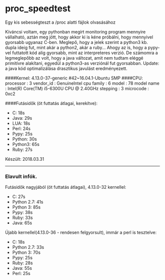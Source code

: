 # proc_speedtest
Egy kis sebességteszt a /proc alatti fájlok olvasásához

Kíváncsi voltam, egy pythonban megírt monitoring program mennyire vállalható, aztán meg jött, hogy akkor ki is kéne próbálni, hogy mennyivel gyorsabb ugyanaz C-ben.  Meglepő, hogy a jelek szerint a python3 kb. dupla ideig fut, mint akár a python2, akár a ruby...  Ahogy az is, hogy a pypy-vel futtatott kód alig gyorsabb, mint az interpreteres verzió.
De számomra a legmeglepőbb az volt, hogy a java változat, amit nem tudtam eléggé primitívre alakítani, egyedül a python3-as verziónál fut gyorsabban. Update: a java kód optimalizálása drasztikus javulást eredményezett.


####Kernel: 4.13.0-37-generic #42~16.04.1-Ubuntu SMP 
####CPU: 
processor	: 3
vendor_id	: GenuineIntel
cpu family	: 6
model		: 78
model name	: Intel(R) Core(TM) i5-6300U CPU @ 2.40GHz
stepping	: 3
microcode	: 0xc2


####Futásidők (öt futtatás átlagai, kerekítve):

- C:		18s
- Java:		29s
- LUA:		18s
- Perl:		24s
- Pypy:		25s
- Python:	30s
- Python3:	65s
- Ruby:		27s



Készült: 2018.03.31





--------------------------------------------------------------------------------------------------------------------------------
### Elavult infók.<br>
Futásidők nagyjából (öt futtatás átlagai), 4.13.0-32 kernellel:
-  C: 		27s
-  Python 2.7:	41s
-  Python 3:	85s
-  Pypy:	38s
-  Ruby:	33s
-  Java:	65s 

Újabb kernellel(4.13.0-36 - rendesen felgyorsult), immár a perl is tesztelve:
-  C:		18s
-  Python 2.7:	33s
-  Python 3:	70s
-  Pypy:	25s
-  Ruby:	28s
-  Java:	55s
-  Perl:	25s

